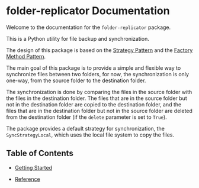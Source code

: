 # folder-replicator Documentation

Welcome to the documentation for the `folder-replicator` package.

This is a Python utility for file backup and synchronization.

The design of this package is based on the [Strategy Pattern](https://en.wikipedia.org/wiki/Strategy_pattern) and the [Factory Method Pattern](https://en.wikipedia.org/wiki/Factory_method_pattern).

The main goal of this package is to provide a simple and flexible way to synchronize files between two folders, for now, the synchronization is only one-way, from the source folder to the destination folder.

The synchronization is done by comparing the files in the source folder with the files in the destination folder. The files that are in the source folder but not in the destination folder are copied to the destination folder, and the files that are in the destination folder but not in the source folder are deleted from the destination folder (if the `delete` parameter is set to `True`).

The package provides a default strategy for synchronization, the `SyncStrategyLocal`, which uses the local file system to copy the files.

## Table of Contents

- [Getting Started](getting-started.md)

- [Reference](reference.md)
